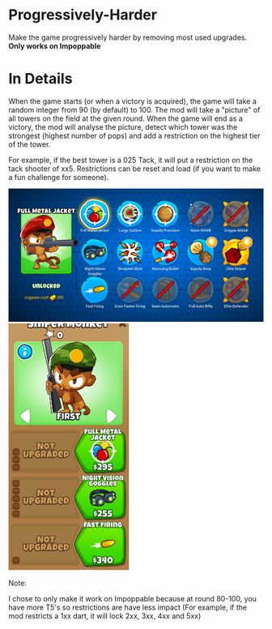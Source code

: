 # Progressively-Harder

Make the game progressively harder by removing most used upgrades. **Only works on Impoppable**

# In Details
When the game starts (or when a victory is acquired), the game will take a random integer from 90 (by default) to 100. The mod will take a "picture" of all towers on the field at the given round. When the game will end as a victory, the mod will analyse the picture, detect which tower was the strongest (highest number of pops) and add a restriction on the highest tier of the tower. 

For example, if the best tower is a 025 Tack, it will put a restriction on the tack shooter of xx5. Restrictions can be reset and load (if you want to make a fun challenge for someone).


![Upgrade Path](upgrade_showoff.png)
![Upgrade Menu](menu_showoff.PNG)


Note:

I chose to only make it work on Impoppable because at round 80-100, you have more T5's so restrictions are have less impact (For example, if the mod restricts a 1xx dart, it will lock 2xx, 3xx, 4xx and 5xx)
